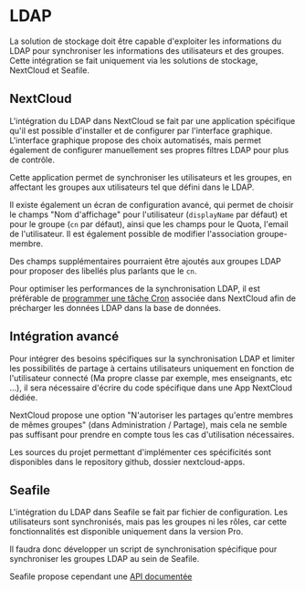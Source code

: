 LDAP
====

La solution de stockage doit être capable d'exploiter les informations du LDAP pour synchroniser les informations des 
utilisateurs et des groupes. Cette intégration se fait uniquement via les solutions de stockage, NextCloud et Seafile.

NextCloud
---------

L'intégration du LDAP dans NextCloud se fait par une application spécifique qu'il est possible d'installer et de 
configurer par l'interface graphique. L'interface graphique propose des choix automatisés, mais permet également de 
configurer manuellement ses propres filtres LDAP pour plus de contrôle.

Cette application permet de synchroniser les utilisateurs et les groupes, en affectant les groupes aux utilisateurs tel
que défini dans le LDAP. 

Il existe également un écran de configuration avancé, qui permet de choisir le champs 
"Nom d'affichage" pour l'utilisateur (`displayName` par défaut) et pour le groupe (`cn` par défaut), ainsi que les 
champs pour le Quota, l'email de l'utilisateur. Il est également possible de modifier l'association groupe-membre.

Des champs supplémentaires pourraient être ajoutés aux groupes LDAP pour proposer des libellés plus parlants que le 
`cn`.

Pour optimiser les performances de la synchronisation LDAP, il est préférable de 
[programmer une tâche Cron](https://docs.nextcloud.com/server/15/admin_manual/configuration_server/background_jobs_configuration.html) 
associée dans NextCloud afin de précharger les données LDAP dans la base de données.

Intégration avancé
------------------

Pour intégrer des besoins spécifiques sur la synchronisation LDAP et limiter les possibilités de partage à certains 
utilisateurs uniquement en fonction de l'utilisateur connecté (Ma propre classe par exemple, mes enseignants, 
etc ...), il sera nécessaire d'écrire du code spécifique dans une App NextCloud dédiée.

NextCloud propose une option "N'autoriser les partages qu'entre membres de mêmes groupes" (dans Administration 
/ Partage), mais cela ne semble pas suffisant pour prendre en compte tous les cas d'utilisation nécessaires.

Les sources du projet permettant d'implémenter ces spécificités sont disponibles dans le repository github, 
dossier nextcloud-apps.



Seafile
-------

L'intégration du LDAP dans Seafile se fait par fichier de configuration. Les utilisateurs sont synchronisés, mais pas 
les groupes ni les rôles, car cette fonctionnalités est disponible uniquement dans la version Pro.

Il faudra donc développer un script de synchronisation spécifique pour synchroniser les groupes LDAP au sein de Seafile.

Seafile propose cependant une [API documentée](https://manual.Seafile.com/develop/web_api_v2.1.html)